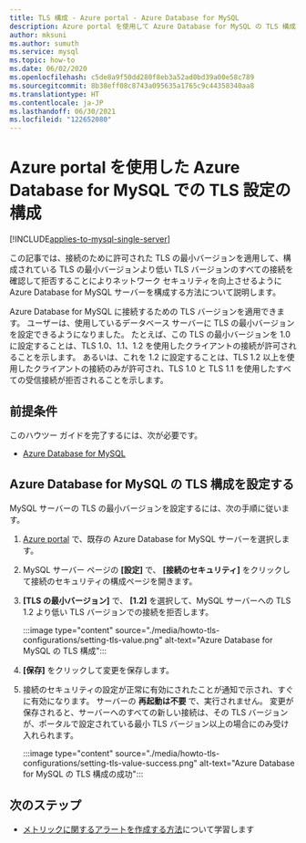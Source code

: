 ```yaml
---
title: TLS 構成 - Azure portal - Azure Database for MySQL
description: Azure portal を使用して Azure Database for MySQL の TLS 構成を設定する方法について説明します。
author: mksuni
ms.author: sumuth
ms.service: mysql
ms.topic: how-to
ms.date: 06/02/2020
ms.openlocfilehash: c5de8a9f50dd280f8eb3a52ad0bd39a00e58c789
ms.sourcegitcommit: 8b38eff08c8743a095635a1765c9c44358340aa8
ms.translationtype: HT
ms.contentlocale: ja-JP
ms.lasthandoff: 06/30/2021
ms.locfileid: "122652080"
---
```

# <a name="configuring-tls-settings-in-azure-database-for-mysql-using-azure-portal"></a>Azure portal を使用した Azure Database for MySQL での TLS 設定の構成

[!INCLUDE[applies-to-mysql-single-server](includes/applies-to-mysql-single-server.md)]

この記事では、接続のために許可された TLS の最小バージョンを適用して、構成されている TLS の最小バージョンより低い TLS バージョンのすべての接続を確認して拒否することによりネットワーク セキュリティを向上させるように Azure Database for MySQL サーバーを構成する方法について説明します。

Azure Database for MySQL に接続するための TLS バージョンを適用できます。 ユーザーは、使用しているデータベース サーバーに TLS の最小バージョンを設定できるようになりました。 たとえば、この TLS の最小バージョンを 1.0 に設定することは、TLS 1.0、1.1、1.2 を使用したクライアントの接続が許可されることを示します。 あるいは、これを 1.2 に設定することは、TLS 1.2 以上を使用したクライアントの接続のみが許可され、TLS 1.0 と TLS 1.1 を使用したすべての受信接続が拒否されることを示します。

## <a name="prerequisites"></a>前提条件

このハウツー ガイドを完了するには、次が必要です。

* [Azure Database for MySQL](quickstart-create-mysql-server-database-using-azure-portal.md)

## <a name="set-tls-configurations-for-azure-database-for-mysql"></a>Azure Database for MySQL の TLS 構成を設定する

MySQL サーバーの TLS の最小バージョンを設定するには、次の手順に従います。

1. [Azure portal](https://portal.azure.com/) で、既存の Azure Database for MySQL サーバーを選択します。

1. MySQL サーバー ページの **[設定]** で、 **[接続のセキュリティ]** をクリックして接続のセキュリティの構成ページを開きます。

1. **[TLS の最小バージョン]** で、 **[1.2]** を選択して、MySQL サーバーへの TLS 1.2 より低い TLS バージョンでの接続を拒否します。

    :::image type="content" source="./media/howto-tls-configurations/setting-tls-value.png" alt-text="Azure Database for MySQL の TLS 構成":::

1. **[保存]** をクリックして変更を保存します。 

1. 接続のセキュリティの設定が正常に有効にされたことが通知で示され、すぐに有効になります。 サーバーの **再起動は不要** で、実行されません。 変更が保存されると、サーバーへのすべての新しい接続は、その TLS バージョンが、ポータルで設定されている最小 TLS バージョン以上の場合にのみ受け入れられます。

    :::image type="content" source="./media/howto-tls-configurations/setting-tls-value-success.png" alt-text="Azure Database for MySQL の TLS 構成の成功":::

## <a name="next-steps"></a>次のステップ

- [メトリックに関するアラートを作成する方法](howto-alert-on-metric.md)について学習します

